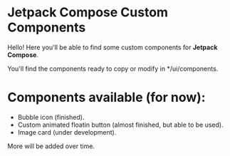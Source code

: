 # Jetpack Compose Custom Components

Hello! Here you'll be able to find some custom components for **Jetpack Compose**.

You'll find the components ready to copy or modify in */ui/components.

# **Components available (for now):**

* Bubble icon (finished).
* Custom animated floatin button (almost finished, but able to be used).
* Image card (under development).

More will be added over time.
